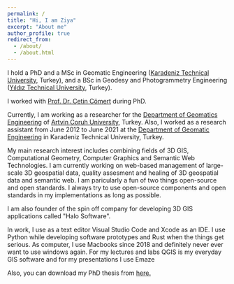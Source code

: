 ```yaml
---
permalink: /
title: "Hi, I am Ziya"
excerpt: "About me"
author_profile: true
redirect_from: 
  - /about/
  - /about.html
---
```


I hold a PhD and a MSc in Geomatic Engineering ([Karadeniz Technical University](https://www.ktu.edu.tr/en), Turkey), and a BSc in Geodesy and Photogrammetry Engineering ([Yıldız Technical University](https://www.yildiz.edu.tr/en), Turkey). 

I worked with [Prof. Dr. Çetin Cömert](https://www.cetincomert.com) during PhD. 

Currently, I am working as a researcher for the [Department of Geomatics Engineering](https://harita.artvin.edu.tr/) of [Artvin Coruh University](https://www.artvin.edu.tr), Turkey. Also, I worked as a research assistant from June 2012 to June 2021 at the [Department of Geomatic Engineering](https://www.ktu.edu.tr/harita) in Karadeniz Technical University, Turkey. 
 
My main research interest includes combining fields of 3D GIS, Computational Geometry, Computer Graphics and Semantic Web Technologies. I am currently working on web-based management of large-scale 3D geospatial data, quality assesment and healing of 3D geospatial data and semantic web.
I am paricularly a fun of two things open-source and open standards. I always try to use open-source components and open standards in my implementations as long as possible. 

I am also founder of the spin off company for developing 3D GIS applications called "Halo Software".

In work, I use as a text editor Visual Studio Code and Xcode as an IDE. I use Python while developing software prototypes and Rust when the things get serious. As computer, I use Macbooks since 2018 and definitely never ever want to use windows again. For my lectures and labs QGIS is my everyday GIS software and for my presentations I use Emaze

Also, you can download my PhD thesis from [here.](http://ziyausta.github.io/files/705430.pdf)
 